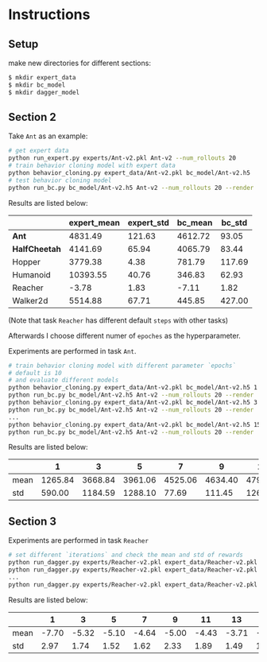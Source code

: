 # Instructions

## Setup

make new directories for different sections:

```bash
$ mkdir expert_data
$ mkdir bc_model
$ mkdir dagger_model
```

## Section 2

Take `Ant` as an example:

```bash
# get expert data
python run_expert.py experts/Ant-v2.pkl Ant-v2 --num_rollouts 20
# train behavior cloning model with expert data
python behavior_cloning.py expert_data/Ant-v2.pkl bc_model/Ant-v2.h5
# test behavior cloning model
python run_bc.py bc_model/Ant-v2.h5 Ant-v2 --num_rollouts 20 --render
```

Results are listed below:

|                 | expert_mean | expert_std | bc_mean | bc_std |
| --------------- | ----------- | ---------- | ------- | ------ |
| **Ant**         | 4831.49     | 121.63     | 4612.72 | 93.05  |
| **HalfCheetah** | 4141.69     | 65.94      | 4065.79 | 83.44  |
| Hopper          | 3779.38     | 4.38       | 781.79  | 117.69 |
| Humanoid        | 10393.55    | 40.76      | 346.83  | 62.93  |
| Reacher         | -3.78       | 1.83       | -7.11   | 1.82   |
| Walker2d        | 5514.88     | 67.71      | 445.85  | 427.00 |

(Note that task `Reacher` has different default `steps` with other tasks)

Afterwards I choose different numer of `epoches` as the hyperparameter.

Experiments are performed in task `Ant`.

```bash
# train behavior cloning model with different parameter `epochs`
# default is 10
# and evaluate different models
python behavior_cloning.py expert_data/Ant-v2.pkl bc_model/Ant-v2.h5 1
python run_bc.py bc_model/Ant-v2.h5 Ant-v2 --num_rollouts 20 --render
python behavior_cloning.py expert_data/Ant-v2.pkl bc_model/Ant-v2.h5 3
python run_bc.py bc_model/Ant-v2.h5 Ant-v2 --num_rollouts 20 --render
...
python behavior_cloning.py expert_data/Ant-v2.pkl bc_model/Ant-v2.h5 15
python run_bc.py bc_model/Ant-v2.h5 Ant-v2 --num_rollouts 20 --render
```
Results are listed below:

|      | 1       | 3       | 5       | 7       | 9       | 11      | 13      | 15      |
| ---- | ------- | ------- | ------- | ------- | ------- | ------- | ------- | ------- |
| mean | 1265.84 | 3668.84 | 3961.06 | 4525.06 | 4634.40 | 4794.22 | 4680.76 | 4780.86 |
| std  | 590.00  | 1184.59 | 1288.10 | 77.69   | 111.45  | 126.88  | 78.30   | 95.73   |

## Section 3

Experiments are performed in task `Reacher`

```bash
# set different `iterations` and check the mean and std of rewards
python run_dagger.py experts/Reacher-v2.pkl expert_data/Reacher-v2.pkl dagger_model Reacher-v2 --num_rollouts=20 --iterations=1
python run_dagger.py experts/Reacher-v2.pkl expert_data/Reacher-v2.pkl dagger_model Reacher-v2 --num_rollouts=20 --iterations=3
...
python run_dagger.py experts/Reacher-v2.pkl expert_data/Reacher-v2.pkl dagger_model Reacher-v2 --num_rollouts=20 --iterations=15
```

Results are listed below:

|      | 1     | 3     | 5     | 7     | 9     | 11    | 13    | 15    |
| ---- | ----- | ----- | ----- | ----- | ----- | ----- | ----- | ----- |
| mean | -7.70 | -5.32 | -5.10 | -4.64 | -5.00 | -4.43 | -3.71 | -3.33 |
| std  | 2.97  | 1.74  | 1.52  | 1.62  | 2.33  | 1.89  | 1.49  | 1.64  |